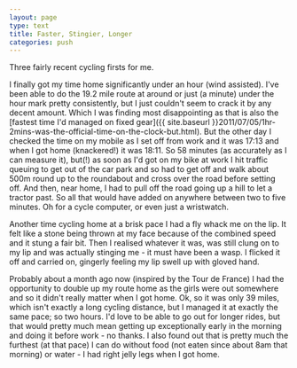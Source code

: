 ```yaml
---
layout: page
type: text
title: Faster, Stingier, Longer
categories: push
---
```

Three fairly recent cycling firsts for me.

I finally got my time home significantly under an hour (wind assisted). I've been able to do the 19.2 mile route at around or just (a minute) under the hour mark pretty consistently, but I just couldn't seem to crack it by any decent amount. Which I was finding most disappointing as that is also the [fastest time I'd managed on fixed gear]({{ site.baseurl }}2011/07/05/1hr-2mins-was-the-official-time-on-the-clock-but.html). But the other day I checked the time on my mobile as I set off from work and it was 17:13 and when I got home (knackered!) it was 18:11. So 58 minutes (as accurately as I can measure it), but(!) as soon as I'd got on my bike at work I hit traffic queuing to get out of the car park and so had to get off and walk about 500m round up to the roundabout and cross over the road before setting off. And then, near home, I had to pull off the road going up a hill to let a tractor past. So all that would have added on anywhere between two to five minutes. Oh for a cycle computer, or even just a wristwatch. 

Another time cycling home at a brisk pace I had a fly whack me on the lip. It felt like a stone being thrown at my face because of the combined speed and it stung a fair bit. Then I realised whatever it was, was still clung on to my lip and was actually stinging me - it must have been a wasp. I flicked it off and carried on, gingerly feeling my lip swell up with gloved hand.

Probably about a month ago now (inspired by the Tour de France) I had the opportunity to double up my route home as the girls were out somewhere and so it didn't really matter when I got home. Ok, so it was only 39 miles, which isn't exactly a long cycling distance, but I managed it at exactly the same pace; so two hours. I'd love to be able to go out for longer rides, but that would pretty much mean getting up exceptionally early in the morning and doing it before work - no thanks. I also found out that is pretty much the furthest (at that pace) I can do without food (not eaten since about 8am that morning) or water - I had right jelly legs when I got home.
